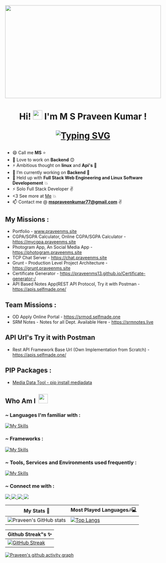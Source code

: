 #

<img src="welcome.gif" width="100%" height="300px">
<a align="center">
</a>
<h1 align="center"> Hi! <img  src="https://raw.githubusercontent.com/aemmadi/aemmadi/master/wave.gif" alt="chan" width="30px" height="30px"> I'm M S Praveen Kumar !

[![Typing SVG](<https://readme-typing-svg.herokuapp.com?font=Montserrat&color=%246333F5&vCenter=true&lines=A+Undergraduate+B.Tech+CSE+Student,;Studying+at+SRM+University(VDP).;A+Web+and+Backend+Developer.;I’ll+never+be+perfect,+but+I+can+be+better.>)](https://git.io/typing-svg)

</h1>

- 😄 Call me **MS** :star:
- 🔭 Love to work on **Backend** :blush:
- ⚡ Ambitious thought on **linux** and **Api's** :eyes:
- 🔭 I’m currently working on **Backend** :running:
- 🌱 Held up with **Full Stack Web Engineering and Linux Software Developement** :boom:
- ⚡ Solo Full Stack Developer :v:
- <3 See more at [Me](https://www.praveenms.site) :boom:
- 📫 Contact me @ **mspraveenkumar77@gmail.com** :v:
     
     
 ## My Missions :
 - Portfolio - www.praveenms.site
 - CGPA/SGPA Calculator, Online CGPA/SGPA Calculator - https://mycgpa.praveenms.site
 - Photogram App, An Social Media App - https://photogram.praveenms.site
 - TCP Chat Server - https://chat.praveenms.site
 - Grunt - Production Level Project Architecture - https://grunt.praveenms.site
 - Certificate Generator - https://praveenms13.github.io/Certificate-generator-/
 - API Based Notes App(REST API Protocol, Try it with Postman - https://apis.selfmade.one/
     
 ## Team Missions :
 - OD Apply Online Portal - https://srmod.selfmade.one
 - SRM Notes - Notes for all Dept. Available Here - https://srmnotes.live
     
 ## API Url's Try it with Postman 
 - Rest API Framework Base Url (Own Implementation from Scratch) - https://apis.selfmade.one/ 
     
 ## PIP Packages :
 - [Media Data Tool - pip install mediadata](https://pypi.org/project/mediadata/1.0.7/)
     

## Who Am I &nbsp;<img alt="" width="30" src="https://www.emoji.com/wp-content/uploads/filebase/3d%20icons/emoji-3d%20icons-glossy-3d-icons-%25F0%259F%2598%258E-%2509smiling-face-with-sunglasses-72dpi-forPersonalUseOnly.gif" />

<!--
```js
const Praveen = {
  summary: "I build websites & web apps with frontend as well as backend",
  roles: ["Full Stack Developer", "Linux App Developer", "Logical Thinking"],
  interests: ["Linux", "API", "AIML"],
  key_values: ["Long tym worker", "collaborative"],
  type_check: true && "~ 𝚖𝚘𝚗𝚘𝚜𝚙𝚊𝚌𝚎 𝚛𝚞𝚕𝚎𝚜 ~",
  nickname: "MS" ?? "Praveen",
};
```-->

<h3 align="left"> ~ Languages I'm familiar with :</h3>

[![My Skills](https://skillicons.dev/icons?i=c,cpp,python,html,css,javascript,php&theme=light)](https://skillicons.dev)

<h3 align="left"> ~ Frameworks :</h3>

[![My Skills](https://skillicons.dev/icons?i=nodejs,express,ts,jquery,bootstrap,sass,tailwind,laravel&theme=light)](https://skillicons.dev)

<h3 align="left"> ~ Tools, Services and Environments used frequently :</h3>

[![My Skills](https://skillicons.dev/icons?i=linux,postman,heroku,git,github,gitlab,githubactions,mysql,mongodb,graphql,rabbitmq,vscode,idea,docker,arduino&perline=5&theme=light)](https://skillicons.dev)

<h3 align="left"> ~ Connect me with :</h3>

<p align="left">
  <a href="https://www.instagram.com/praveen.ms_13/" >
    <img src="https://skillicons.dev/icons?i=instagram" />
  </a>
  <a href="https://www.linkedin.com/in/m-s-praveen-kumar-9036671bb/">
    <img src="https://skillicons.dev/icons?i=linkedin" />
  </a>
  <a href="https://discord.com/channels/@me">
    <img src="https://skillicons.dev/icons?i=discord" />
  </a>
  <a href="https://stackoverflow.com/users/18029902/praveen-ms">
    <img src="https://skillicons.dev/icons?i=stackoverflow" />
  </a>
</p>

| My Stats :sparkling_heart:                                                                                               | Most Played Languages:notes::computer:                                                                                                                  |
| ------------------------------------------------------------------------------------------------------------------------ | ------------------------------------------------------------------------------------------------------------------------------------------------------- |
| ![Praveen's GitHub stats](https://github-readme-stats.vercel.app/api?username=Praveenms13&show_icons=true&theme=radical) | [![Top Langs](https://github-readme-stats.vercel.app/api/top-langs/?username=Praveenms13&layout=compact&theme=radical)](https://github.com/Praveenms13) |

| Github Streak"s :sparkles: 
| ------------------------------------------------------------------------------------------------------------------------------------ |
| [![GitHub Streak](https://github-readme-streak-stats.herokuapp.com/?user=Praveenms13&theme=radical)](https://github.com/Praveenms13) | 





[![Praveen's github activity graph](https://github-readme-activity-graph.cyclic.app/graph?username=Praveenms13&theme=tokyo-night)](https://github.com/ashutosh00710/github-readme-activity-graph)

